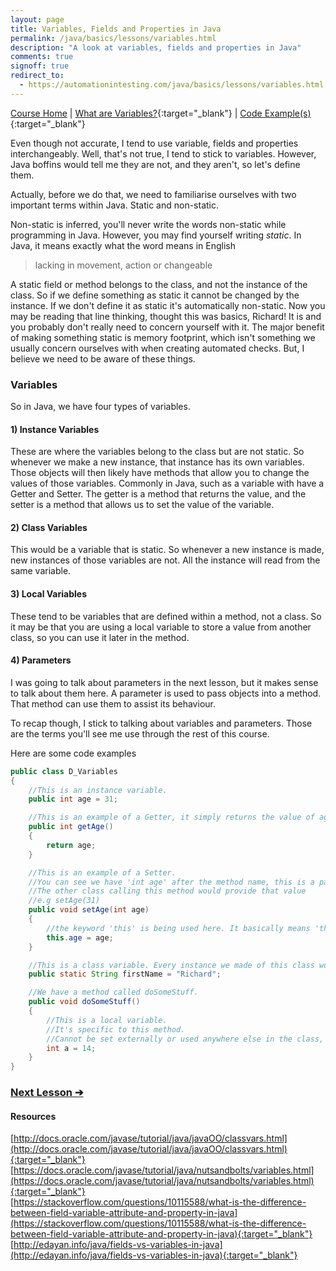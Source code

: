 ```yaml
---
layout: page
title: Variables, Fields and Properties in Java
permalink: /java/basics/lessons/variables.html
description: "A look at variables, fields and properties in Java"
comments: true
signoff: true
redirect_to:
  - https://automationintesting.com/java/basics/lessons/variables.html
---
```

[Course Home](../../course) \| [What are Variables?](/programming/lessons/variables){:target="_blank"} \| [Code Example(s)](https://github.com/FriendlyTester/Free-Java-Basics-Course/blob/master/src/test/java/javalessons/D_Variables.java){:target="_blank"}

Even though not accurate, I tend to use variable, fields and properties interchangeably. Well, that's not true, I tend to stick to variables. However, Java boffins would tell me they are not, and they aren't, so let's define them.

Actually, before we do that, we need to familiarise ourselves with two important terms within Java. Static and non-static.

Non-static is inferred, you'll never write the words non-static while programming in Java. However, you may find yourself writing *static*. In Java, it means exactly what the word means in English
>lacking in movement, action or changeable

A static field or method belongs to the class, and not the instance of the class. So if we define something as static it cannot be changed by the instance. If we don't define it as static it's automatically non-static. Now you may be reading that line thinking, thought this was basics, Richard! It is and you probably don't really need to concern yourself with it. The major benefit of making something static is memory footprint, which isn't something we usually concern ourselves with when creating automated checks. But, I believe we need to be aware of these things.

### Variables
So in Java, we have four types of variables.

#### 1) Instance Variables
These are where the variables belong to the class but are not static. So whenever we make a new instance, that instance has its own variables. Those objects will then likely have methods that allow you to change the values of those variables. Commonly in Java, such as a variable with have a Getter and Setter. The getter is a method that returns the value, and the setter is a method that allows us to set the value of the variable.

#### 2) Class Variables
This would be a variable that is static. So whenever a new instance is made, new instances of those variables are not. All the instance will read from the same variable.

#### 3) Local Variables
These tend to be variables that are defined within a method, not a class. So it may be that you are using a local variable to store a value from another class, so you can use it later in the method.

#### 4) Parameters
I was going to talk about parameters in the next lesson, but it makes sense to talk about them here. A parameter is used to pass objects into a method. That method can use them to assist its behaviour. 

To recap though, I stick to talking about variables and parameters. Those are the terms you'll see me use through the rest of this course.

Here are some code examples
```java
public class D_Variables
{
    //This is an instance variable.
    public int age = 31;

    //This is an example of a Getter, it simply returns the value of age.
    public int getAge()
    {
        return age;
    }

    //This is an example of a Setter.
    //You can see we have 'int age' after the method name, this is a parameter.
    //The other class calling this method would provide that value
    //e.g setAge(31)
    public void setAge(int age)
    {
        //the keyword 'this' is being used here. It basically means 'this' class, the current instance.
        this.age = age;
    }

    //This is a class variable. Every instance we made of this class would have this variable and value.
    public static String firstName = "Richard";

    //We have a method called doSomeStuff.
    public void doSomeStuff()
    {
        //This is a local variable.
        //It's specific to this method. 
        //Cannot be set externally or used anywhere else in the class, only this method.
        int a = 14;
    }
}
```


### [Next Lesson &#10132;](../lessons/methods)

#### Resources
[http://docs.oracle.com/javase/tutorial/java/javaOO/classvars.html](http://docs.oracle.com/javase/tutorial/java/javaOO/classvars.html){:target="_blank"}  
[https://docs.oracle.com/javase/tutorial/java/nutsandbolts/variables.html](https://docs.oracle.com/javase/tutorial/java/nutsandbolts/variables.html){:target="_blank"}  
[https://stackoverflow.com/questions/10115588/what-is-the-difference-between-field-variable-attribute-and-property-in-java](https://stackoverflow.com/questions/10115588/what-is-the-difference-between-field-variable-attribute-and-property-in-java){:target="_blank"}  
[http://edayan.info/java/fields-vs-variables-in-java](http://edayan.info/java/fields-vs-variables-in-java){:target="_blank"}
